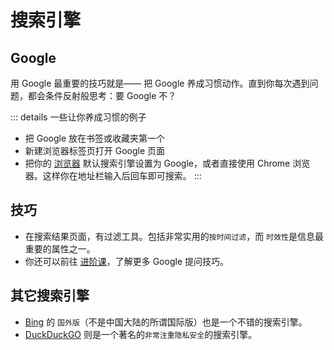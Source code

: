 # 搜索引擎

## Google

用 Google 最重要的技巧就是—— 把 Google 养成习惯动作。直到你每次遇到问题，都会条件反射般思考：要 Google 不？

::: details 一些让你养成习惯的例子
-  把 Google 放在书签或收藏夹第一个
-  新建浏览器标签页打开 Google 页面
-  把你的 [浏览器]() 默认搜索引擎设置为 Google，或者直接使用 Chrome 浏览器。这样你在地址栏输入后回车即可搜索。
:::

## 技巧

- 在搜索结果页面，有过滤工具。包括非常实用的`按时间过滤`，而 `时效性`是信息最重要的属性之一。
- 你还可以前往 [进阶课]()，了解更多 Google 提问技巧。

## 其它搜索引擎

- [Bing](https://bing.com) 的 `国外版`（不是中国大陆的所谓国际版）也是一个不错的搜索引擎。
- [DuckDuckGO](https://duckduckgo.com) 则是一个著名的`非常注重隐私安全`的搜索引擎。



